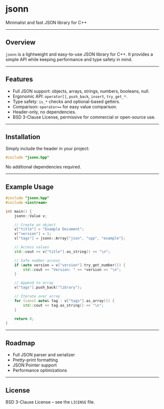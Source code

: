 # jsonn

Minimalist and fast JSON library for C++

---

## Overview

`jsonn` is a lightweight and easy-to-use JSON library for C++. It provides a simple API while keeping performance and type safety in mind.

---

## Features

* Full JSON support: objects, arrays, strings, numbers, booleans, null.
* Ergonomic API: `operator[]`, `push_back`, `insert`, `try_get_*`.
* Type safety: `is_*` checks and optional-based getters.
* Comparison: `operator==` for easy value comparison.
* Header-only, no dependencies.
* BSD 3-Clause License, permissive for commercial or open-source use.

---

## Installation

Simply include the header in your project:

```cpp
#include "jsonn.hpp"
```

No additional dependencies required.

---

## Example Usage

```cpp
#include "jsonn.hpp"
#include <iostream>

int main() {
    jsonn::Value v;

    // Create an object
    v["title"] = "Example Document";
    v["version"] = 1;
    v["tags"] = jsonn::Array{"json", "cpp", "example"};

    // Access values
    std::cout << v["title"].as_string() << "\n";

    // Safe number access
    if (auto version = v["version"].try_get_number()) {
        std::cout << "Version: " << *version << "\n";
    }

    // Append to array
    v["tags"].push_back("library");

    // Iterate over array
    for (const auto& tag : v["tags"].as_array()) {
        std::cout << tag.as_string() << "\n";
    }

    return 0;
}
```

---

## Roadmap

* Full JSON parser and serializer
* Pretty-print formatting
* JSON Pointer support
* Performance optimizations

---

## License

BSD 3-Clause License – see the `LICENSE` file.
